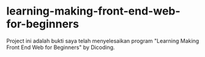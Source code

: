 # learning-making-front-end-web-for-beginners
Project ini adalah bukti saya telah menyelesaikan program "Learning Making Front End Web for Beginners" by Dicoding. 

